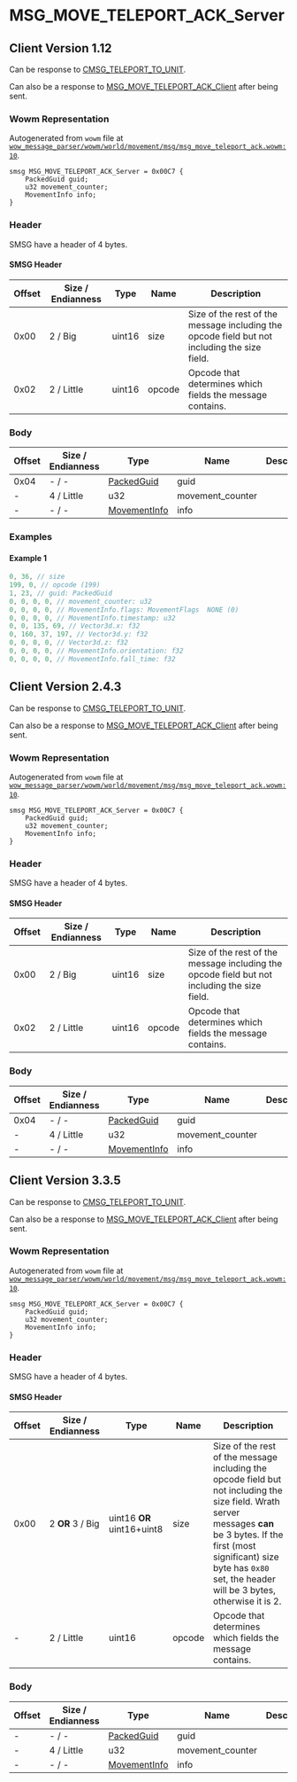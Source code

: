 # MSG_MOVE_TELEPORT_ACK_Server

## Client Version 1.12

Can be response to [CMSG_TELEPORT_TO_UNIT](./cmsg_teleport_to_unit.md).

Can also be a response to [MSG_MOVE_TELEPORT_ACK_Client](./msg_move_teleport_ack_client.md) after being sent.

### Wowm Representation

Autogenerated from `wowm` file at [`wow_message_parser/wowm/world/movement/msg/msg_move_teleport_ack.wowm:10`](https://github.com/gtker/wow_messages/tree/main/wow_message_parser/wowm/world/movement/msg/msg_move_teleport_ack.wowm#L10).
```rust,ignore
smsg MSG_MOVE_TELEPORT_ACK_Server = 0x00C7 {
    PackedGuid guid;
    u32 movement_counter;
    MovementInfo info;
}
```
### Header

SMSG have a header of 4 bytes.

#### SMSG Header

| Offset | Size / Endianness | Type   | Name   | Description |
| ------ | ----------------- | ------ | ------ | ----------- |
| 0x00   | 2 / Big           | uint16 | size   | Size of the rest of the message including the opcode field but not including the size field.|
| 0x02   | 2 / Little        | uint16 | opcode | Opcode that determines which fields the message contains.|

### Body

| Offset | Size / Endianness | Type | Name | Description | Comment |
| ------ | ----------------- | ---- | ---- | ----------- | ------- |
| 0x04 | - / - | [PackedGuid](../types/packed-guid.md) | guid |  |  |
| - | 4 / Little | u32 | movement_counter |  |  |
| - | - / - | [MovementInfo](movementinfo.md) | info |  |  |

### Examples

#### Example 1

```c
0, 36, // size
199, 0, // opcode (199)
1, 23, // guid: PackedGuid
0, 0, 0, 0, // movement_counter: u32
0, 0, 0, 0, // MovementInfo.flags: MovementFlags  NONE (0)
0, 0, 0, 0, // MovementInfo.timestamp: u32
0, 0, 135, 69, // Vector3d.x: f32
0, 160, 37, 197, // Vector3d.y: f32
0, 0, 0, 0, // Vector3d.z: f32
0, 0, 0, 0, // MovementInfo.orientation: f32
0, 0, 0, 0, // MovementInfo.fall_time: f32
```
## Client Version 2.4.3

Can be response to [CMSG_TELEPORT_TO_UNIT](./cmsg_teleport_to_unit.md).

Can also be a response to [MSG_MOVE_TELEPORT_ACK_Client](./msg_move_teleport_ack_client.md) after being sent.

### Wowm Representation

Autogenerated from `wowm` file at [`wow_message_parser/wowm/world/movement/msg/msg_move_teleport_ack.wowm:10`](https://github.com/gtker/wow_messages/tree/main/wow_message_parser/wowm/world/movement/msg/msg_move_teleport_ack.wowm#L10).
```rust,ignore
smsg MSG_MOVE_TELEPORT_ACK_Server = 0x00C7 {
    PackedGuid guid;
    u32 movement_counter;
    MovementInfo info;
}
```
### Header

SMSG have a header of 4 bytes.

#### SMSG Header

| Offset | Size / Endianness | Type   | Name   | Description |
| ------ | ----------------- | ------ | ------ | ----------- |
| 0x00   | 2 / Big           | uint16 | size   | Size of the rest of the message including the opcode field but not including the size field.|
| 0x02   | 2 / Little        | uint16 | opcode | Opcode that determines which fields the message contains.|

### Body

| Offset | Size / Endianness | Type | Name | Description | Comment |
| ------ | ----------------- | ---- | ---- | ----------- | ------- |
| 0x04 | - / - | [PackedGuid](../types/packed-guid.md) | guid |  |  |
| - | 4 / Little | u32 | movement_counter |  |  |
| - | - / - | [MovementInfo](movementinfo.md) | info |  |  |

## Client Version 3.3.5

Can be response to [CMSG_TELEPORT_TO_UNIT](./cmsg_teleport_to_unit.md).

Can also be a response to [MSG_MOVE_TELEPORT_ACK_Client](./msg_move_teleport_ack_client.md) after being sent.

### Wowm Representation

Autogenerated from `wowm` file at [`wow_message_parser/wowm/world/movement/msg/msg_move_teleport_ack.wowm:10`](https://github.com/gtker/wow_messages/tree/main/wow_message_parser/wowm/world/movement/msg/msg_move_teleport_ack.wowm#L10).
```rust,ignore
smsg MSG_MOVE_TELEPORT_ACK_Server = 0x00C7 {
    PackedGuid guid;
    u32 movement_counter;
    MovementInfo info;
}
```
### Header

SMSG have a header of 4 bytes.

#### SMSG Header

| Offset | Size / Endianness | Type   | Name   | Description |
| ------ | ----------------- | ------ | ------ | ----------- |
| 0x00   | 2 **OR** 3 / Big           | uint16 **OR** uint16+uint8 | size | Size of the rest of the message including the opcode field but not including the size field. Wrath server messages **can** be 3 bytes. If the first (most significant) size byte has `0x80` set, the header will be 3 bytes, otherwise it is 2.|
| -      | 2 / Little| uint16 | opcode | Opcode that determines which fields the message contains. |

### Body

| Offset | Size / Endianness | Type | Name | Description | Comment |
| ------ | ----------------- | ---- | ---- | ----------- | ------- |
| - | - / - | [PackedGuid](../types/packed-guid.md) | guid |  |  |
| - | 4 / Little | u32 | movement_counter |  |  |
| - | - / - | [MovementInfo](movementinfo.md) | info |  |  |

